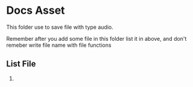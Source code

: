 # Docs Asset
This folder use to save file with type audio.

Remember after you add some file in this folder list it in above, and don't remeber write file name with file functions

## List File
1. 
